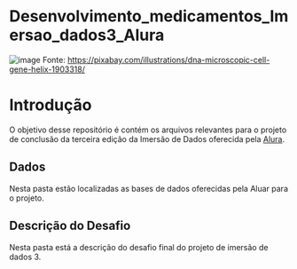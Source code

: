 # Desenvolvimento_medicamentos_Imersao_dados3_Alura
![image](https://user-images.githubusercontent.com/60203850/116947930-649a5b80-ac54-11eb-9035-fe14a0c02b10.png)
Fonte: https://pixabay.com/illustrations/dna-microscopic-cell-gene-helix-1903318/

# Introdução

O objetivo desse repositório é contém os arquivos relevantes para o projeto de conclusão da terceira edição da Imersão de Dados oferecida pela [Alura](https://www.alura.com.br/imersao-dados).

## Dados
Nesta pasta estão localizadas as bases de dados oferecidas pela Aluar para o projeto.

## Descrição do Desafio

Nesta pasta está a descrição do desafio final do projeto de imersão de dados 3.

